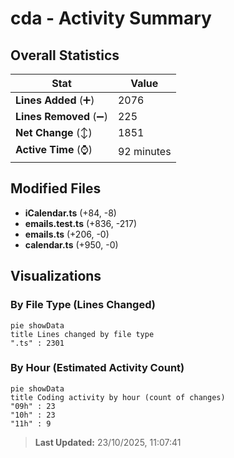 # cda - Activity Summary 

## Overall Statistics

| Stat                   | Value                                                             |
| ---------------------- | ----------------------------------------------------------------- |
| **Lines Added** (➕)   | 2076                                          |
| **Lines Removed** (➖) | 225                                        |
| **Net Change** (↕)    | 1851                |
| **Active Time** (⌚)   | 92 minutes |


## Modified Files
- **iCalendar.ts** (+84, -8)
- **emails.test.ts** (+836, -217)
- **emails.ts** (+206, -0)
- **calendar.ts** (+950, -0)

## Visualizations

### By File Type (Lines Changed)

```mermaid
pie showData
title Lines changed by file type
".ts" : 2301
```

### By Hour (Estimated Activity Count)

```mermaid
pie showData
title Coding activity by hour (count of changes)
"09h" : 23
"10h" : 23
"11h" : 9
```


> **Last Updated:** 23/10/2025, 11:07:41